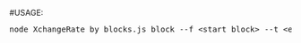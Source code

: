 #USAGE:
<pre>
node XchangeRate_by_blocks.js block --f &lt;start block&gt; --t &lt;end block&gt;
</pre>
